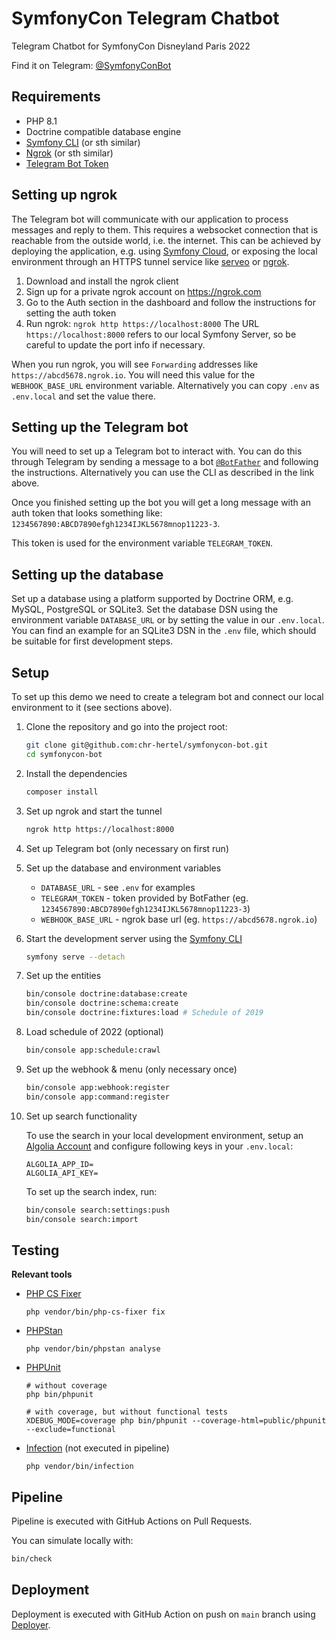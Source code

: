 SymfonyCon Telegram Chatbot
===========================

Telegram Chatbot for SymfonyCon Disneyland Paris 2022

Find it on Telegram: [@SymfonyConBot](https://t.me/SymfonyConBot)

Requirements
------------

- PHP 8.1
- Doctrine compatible database engine
- [Symfony CLI](https://symfony.com/doc/master/cloud/getting-started#installing-the-cli-tool) (or sth similar)
- [Ngrok](https://ngrok.com/download) (or sth similar)
- [Telegram Bot Token](https://core.telegram.org/bots#6-botfather)

Setting up ngrok
----------------

The Telegram bot will communicate with our application to process messages and reply to them. This requires a websocket
connection that is reachable from the outside world, i.e. the internet. This can be achieved by deploying the
application, e.g. using [Symfony Cloud](https://symfony.com/cloud/), or exposing the local environment through an
HTTPS tunnel service like [serveo](https://serveo.net/) or [ngrok](https://ngrok.com).

1. Download and install the ngrok client
1. Sign up for a private ngrok account on https://ngrok.com
1. Go to the Auth section in the dashboard and follow the instructions for setting the auth token
1. Run ngrok: `ngrok http https://localhost:8000`
    The URL `https://localhost:8000` refers to our local Symfony Server, so be careful to update the port info
    if necessary.

When you run ngrok, you will see `Forwarding` addresses like `https://abcd5678.ngrok.io`. You will need this value for
the `WEBHOOK_BASE_URL` environment variable. Alternatively you can copy `.env` as `.env.local` and set the value there.

Setting up the Telegram bot
---------------------------

You will need to set up a Telegram bot to interact with. You can do this through Telegram by sending a message
to a bot [`@BotFather`](https://core.telegram.org/bots#6-botfather) and following the instructions. Alternatively
you can use the CLI as described in the link above.

Once you finished setting up the bot you will get a long message with an auth token that looks something like:
`1234567890:ABCD7890efgh1234IJKL5678mnop11223-3`.

This token is used for the environment variable `TELEGRAM_TOKEN`.

Setting up the database
-----------------------

Set up a database using a platform supported by Doctrine ORM, e.g. MySQL, PostgreSQL or SQLite3. Set the database DSN
using the environment variable `DATABASE_URL` or by setting the value in our `.env.local`. You can find an example
for an SQLite3 DSN in the `.env` file, which should be suitable for first development steps.

Setup
-----

To set up this demo we need to create a telegram bot and connect our local environment to it (see sections above).

1. Clone the repository and go into the project root:

    ```bash
    git clone git@github.com:chr-hertel/symfonycon-bot.git
    cd symfonycon-bot
    ```

1. Install the dependencies

    ```bash
    composer install
    ```

1. Set up ngrok and start the tunnel

    ```bash
    ngrok http https://localhost:8000
    ```

1. Set up Telegram bot (only necessary on first run)

1. Set up the database and environment variables

    - `DATABASE_URL` - see `.env` for examples
    - `TELEGRAM_TOKEN` - token provided by BotFather (eg. `1234567890:ABCD7890efgh1234IJKL5678mnop11223-3`)
    - `WEBHOOK_BASE_URL` - ngrok base url (eg. `https://abcd5678.ngrok.io`)

1. Start the development server using the [Symfony CLI](https://symfony.com/doc/current/setup/symfony_server.html)

    ```bash
    symfony serve --detach
    ```

1. Set up the entities

    ```bash
    bin/console doctrine:database:create
    bin/console doctrine:schema:create
    bin/console doctrine:fixtures:load # Schedule of 2019
    ```

1. Load schedule of 2022 (optional)

   ```bash
   bin/console app:schedule:crawl
   ```
   
1. Set up the webhook & menu (only necessary once)

    ```bash
    bin/console app:webhook:register
    bin/console app:command:register
    ```

1. Set up search functionality 

    To use the search in your local development environment, setup an
    [Algolia Account](https://www.algolia.com/) and configure following keys
    in your `.env.local`:

    ```dotenv
    ALGOLIA_APP_ID=
    ALGOLIA_API_KEY=
    ```

    To set up the search index, run:

    ```bash
    bin/console search:settings:push
    bin/console search:import
    ```

Testing
-------

**Relevant tools**

* [PHP CS Fixer](https://cs.symfony.com/)

   ```
   php vendor/bin/php-cs-fixer fix
   ```

* [PHPStan](https://phpstan.org/)

   ```
   php vendor/bin/phpstan analyse
   ```

* [PHPUnit](https://phpunit.de/)

   ```
   # without coverage
   php bin/phpunit
  
   # with coverage, but without functional tests
   XDEBUG_MODE=coverage php bin/phpunit --coverage-html=public/phpunit --exclude=functional
   ```

* [Infection](https://infection.github.io/) (not executed in pipeline)

   ```
   php vendor/bin/infection
   ```

Pipeline
--------

Pipeline is executed with GitHub Actions on Pull Requests.

You can simulate locally with:

```bash
bin/check
```

Deployment
----------

Deployment is executed with GitHub Action on push on `main` branch using [Deployer](https://deployer.org/).
